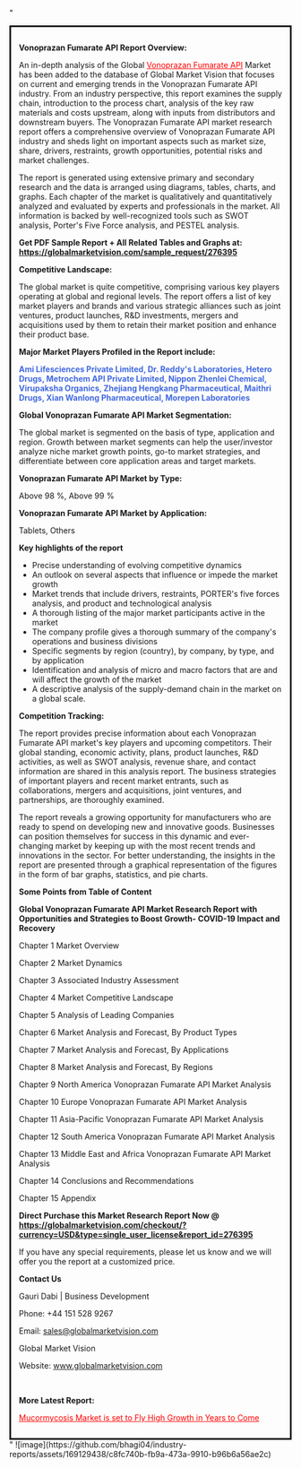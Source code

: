 "<div style='border: 3px solid black; padding: 1em;'>

<strong>Vonoprazan Fumarate API Report Overview:</strong>

An in-depth analysis of the Global <a style='color: #ff0000;' href='https://globalmarketvision.com/reports/global-vonoprazan-fumarate-api-market/276395'>Vonoprazan Fumarate API</a> Market has been added to the database of Global Market Vision that focuses on current and emerging trends in the Vonoprazan Fumarate API industry. From an industry perspective, this report examines the supply chain, introduction to the process chart, analysis of the key raw materials and costs upstream, along with inputs from distributors and downstream buyers. The Vonoprazan Fumarate API market research report offers a comprehensive overview of Vonoprazan Fumarate API industry and sheds light on important aspects such as market size, share, drivers, restraints, growth opportunities, potential risks and market challenges.

The report is generated using extensive primary and secondary research and the data is arranged using diagrams, tables, charts, and graphs. Each chapter of the market is qualitatively and quantitatively analyzed and evaluated by experts and professionals in the market. All information is backed by well-recognized tools such as SWOT analysis, Porter's Five Force analysis, and PESTEL analysis.

<strong>Get PDF Sample Report + All Related Tables and Graphs at</strong><strong>:</strong><strong> <a style='color: #ff0000;' href='https://globalmarketvision.com/sample_request/276395?utm_source=linkedinPulse&utm_medium=SN&utm_campaign=SN'><strong>https://globalmarketvision.com/sample_request/276395</strong></a></strong>

<strong>Competitive Landscape:</strong>

The global market is quite competitive, comprising various key players operating at global and regional levels. The report offers a list of key market players and brands and various strategic alliances such as joint ventures, product launches, R&amp;D investments, mergers and acquisitions used by them to retain their market position and enhance their product base.

<strong>Major Market Players Profiled in the Report include:</strong>

<strong style='color: #4169e1;'>Ami Lifesciences Private Limited, Dr. Reddy's Laboratories, Hetero Drugs, Metrochem API Private Limited, Nippon Zhenlei Chemical, Virupaksha Organics, Zhejiang Hengkang Pharmaceutical, Maithri Drugs, Xian Wanlong Pharmaceutical, Morepen Laboratories</strong>

<strong>Global Vonoprazan Fumarate API Market Segmentation:</strong>

The global market is segmented on the basis of type, application and region. Growth between market segments can help the user/investor analyze niche market growth points, go-to market strategies, and differentiate between core application areas and target markets.

<strong>Vonoprazan Fumarate API Market by Type</strong><strong>:</strong>

Above 98 %, Above 99 %

<strong>Vonoprazan Fumarate API Market by</strong><strong> Application:</strong>

Tablets, Others

<strong>Key highlights of the report</strong>
<ul>
  <li>Precise understanding of evolving competitive dynamics</li>
  <li>An outlook on several aspects that influence or impede the market growth</li>
  <li>Market trends that include drivers, restraints, PORTER's five forces analysis, and product and technological analysis</li>
  <li>A thorough listing of the major market participants active in the market</li>
  <li>The company profile gives a thorough summary of the company's operations and business divisions</li>
  <li>Specific segments by region (country), by company, by type, and by application</li>
  <li>Identification and analysis of micro and macro factors that are and will affect the growth of the market</li>
  <li>A descriptive analysis of the supply-demand chain in the market on a global scale.</li>
</ul>
<strong>Competition Tracking:</strong>

The report provides precise information about each Vonoprazan Fumarate API market's key players and upcoming competitors. Their global standing, economic activity, plans, product launches, R&amp;D activities, as well as SWOT analysis, revenue share, and contact information are shared in this analysis report. The business strategies of important players and recent market entrants, such as collaborations, mergers and acquisitions, joint ventures, and partnerships, are thoroughly examined.

The report reveals a growing opportunity for manufacturers who are ready to spend on developing new and innovative goods. Businesses can position themselves for success in this dynamic and ever-changing market by keeping up with the most recent trends and innovations in the sector. For better understanding, the insights in the report are presented through a graphical representation of the figures in the form of bar graphs, statistics, and pie charts.

<strong>Some Points from Table of Content</strong>

<strong>Global Vonoprazan Fumarate API Market Research Report with Opportunities and Strategies to Boost Growth- COVID-19 Impact and Recovery</strong>

Chapter 1 Market Overview

Chapter 2 Market Dynamics

Chapter 3 Associated Industry Assessment

Chapter 4 Market Competitive Landscape

Chapter 5 Analysis of Leading Companies

Chapter 6 Market Analysis and Forecast, By Product Types

Chapter 7 Market Analysis and Forecast, By Applications

Chapter 8 Market Analysis and Forecast, By Regions

Chapter 9 North America Vonoprazan Fumarate API Market Analysis

Chapter 10 Europe Vonoprazan Fumarate API Market Analysis

Chapter 11 Asia-Pacific Vonoprazan Fumarate API Market Analysis

Chapter 12 South America Vonoprazan Fumarate API Market Analysis

Chapter 13 Middle East and Africa Vonoprazan Fumarate API Market Analysis

Chapter 14 Conclusions and Recommendations

Chapter 15 Appendix

<strong>Direct Purchase this Market Research Report Now @ <a style='color: #ff0000;' href='https://globalmarketvision.com/checkout/?currency=USD&type=single_user_license&report_id=276395?utm_source=linkedinPulse&utm_medium=SN&utm_campaign=SN'><strong>https://globalmarketvision.com/checkout/?currency=USD&type=single_user_license&report_id=276395</strong></a></strong>

If you have any special requirements, please let us know and we will offer you the report at a customized price.
<p id='ember58' class='ember-view reader-content-blocks__paragraph'><strong>Contact Us</strong></p>
<p id='ember59' class='ember-view reader-content-blocks__paragraph'>Gauri Dabi | Business Development</p>
<p id='ember60' class='ember-view reader-content-blocks__paragraph'>Phone: +44 151 528 9267</p>
Email: <a href='mailto:sales@globalmarketvision.com'>sales@globalmarketvision.com</a>

Global Market Vision

Website: <a href='http://www.globalmarketvision.com/'>www.globalmarketvision.com</a>

&nbsp;

<strong>More Latest Report:</strong>

<a style='color: #ff0000;' href='https://medium.com/@apurvashinde1994/mucormycosis-market-is-set-to-fly-high-growth-in-years-to-come-0da33bc4253e'>Mucormycosis Market is set to Fly High Growth in Years to Come</a>

</div>"
![image](https://github.com/bhagi04/industry-reports/assets/169129438/c8fc740b-fb9a-473a-9910-b96b6a56ae2c)
